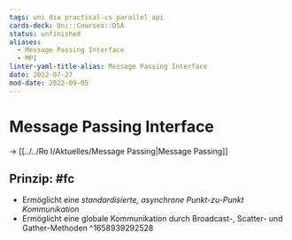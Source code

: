 ```yaml
---
tags: uni dsa practical-cs parallel api
cards-deck: Uni::Courses::DSA
status: unfinished
aliases:
  - Message Passing Interface
  - MPI
linter-yaml-title-alias: Message Passing Interface
date: 2022-07-27
mod-date: 2022-09-05
---
```


# Message Passing Interface
-> [[../../Ro I/Aktuelles/Message Passing|Message Passing]]

## Prinzip: #fc
- Ermöglicht eine *standardisierte, asynchrone Punkt-zu-Punkt Kommunikation*
- Ermöglicht eine globale Kommunikation durch Broadcast-, Scatter- und Gather-Methoden
^1658939292528
